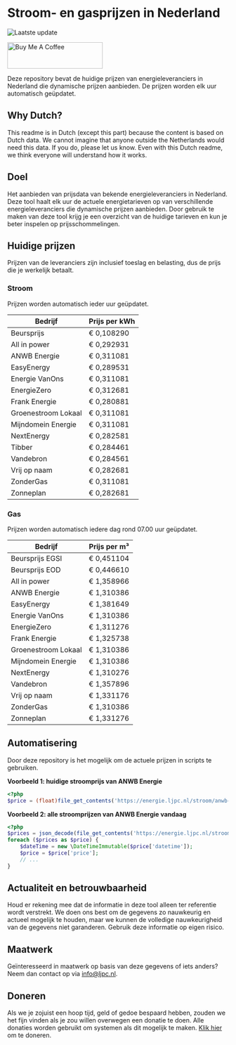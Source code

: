# Stroom- en gasprijzen in Nederland

![Laatste update](https://img.shields.io/badge/laatste%20update-2024--11--21%2006%3A00%20CET-brightgreen)

<a href="https://www.buymeacoffee.com/Lars-" target="_blank"><img src="https://cdn.buymeacoffee.com/buttons/v2/default-orange.png" alt="Buy Me A Coffee" height="60" style="height: 60px !important;width: 217px !important;" ></a>

Deze repository bevat de huidige prijzen van energieleveranciers in Nederland die dynamische prijzen aanbieden. De prijzen worden elk uur automatisch geüpdatet.

## Why Dutch?

This readme is in Dutch (except this part) because the content is based on Dutch data. We cannot imagine that anyone outside the Netherlands would need this data. If you do, please let us know. Even with this Dutch readme, we think
everyone will understand how it works.

## Doel

Het aanbieden van prijsdata van bekende energieleveranciers in Nederland. Deze tool haalt elk uur de actuele energietarieven op van verschillende energieleveranciers die dynamische prijzen aanbieden. Door gebruik te maken van deze tool
krijg je een overzicht van de huidige tarieven en kun je beter inspelen op prijsschommelingen.

## Huidige prijzen

Prijzen van de leveranciers zijn inclusief toeslag en belasting, dus de prijs die je werkelijk betaalt.

### Stroom

Prijzen worden automatisch ieder uur geüpdatet.

 Bedrijf | Prijs per kWh 
---------|---------------
Beursprijs | € 0,108290
All in power | € 0,292931
ANWB Energie | € 0,311081
EasyEnergy | € 0,289531
Energie VanOns | € 0,311081
EnergieZero | € 0,312681
Frank Energie | € 0,280881
Groenestroom Lokaal | € 0,311081
Mijndomein Energie | € 0,311081
NextEnergy | € 0,282581
Tibber | € 0,284461
Vandebron | € 0,284561
Vrij op naam | € 0,282681
ZonderGas | € 0,311081
Zonneplan | € 0,282681


### Gas

Prijzen worden automatisch iedere dag rond 07.00 uur geüpdatet.

 Bedrijf | Prijs per m³ 
---------|--------------
Beursprijs EGSI | € 0,451104
Beursprijs EOD | € 0,446610
All in power | € 1,358966
ANWB Energie | € 1,310386
EasyEnergy | € 1,381649
Energie VanOns | € 1,310386
EnergieZero | € 1,311276
Frank Energie | € 1,325738
Groenestroom Lokaal | € 1,310386
Mijndomein Energie | € 1,310386
NextEnergy | € 1,310276
Vandebron | € 1,357896
Vrij op naam | € 1,331176
ZonderGas | € 1,310386
Zonneplan | € 1,331276


## Automatisering

Door deze repository is het mogelijk om de actuele prijzen in scripts te gebruiken.

**Voorbeeld 1: huidige stroomprijs van ANWB Energie**

```php
<?php
$price = (float)file_get_contents('https://energie.ljpc.nl/stroom/anwb-energie-nu.txt');

```

**Voorbeeld 2: alle stroomprijzen van ANWB Energie vandaag**

```php
<?php
$prices = json_decode(file_get_contents('https://energie.ljpc.nl/stroom/all-in-power-vandaag.json'),true);
foreach ($prices as $price) {
    $dateTime = new \DateTimeImmutable($price['datetime']);
    $price = $price['price'];
    // ...
}
```

## Actualiteit en betrouwbaarheid

Houd er rekening mee dat de informatie in deze tool alleen ter referentie wordt verstrekt. We doen ons best om de gegevens zo nauwkeurig en actueel mogelijk te houden, maar we kunnen de volledige nauwkeurigheid van de gegevens niet
garanderen. Gebruik deze informatie op eigen risico.

## Maatwerk

Geïnteresseerd in maatwerk op basis van deze gegevens of iets anders? Neem dan contact op
via [info@ljpc.nl](mailto:info@ljpc.nl?subject=Energie%20prijzen).

## Doneren

Als we je zojuist een hoop tijd, geld of gedoe bespaard hebben, zouden we het fijn vinden als je zou willen overwegen een
donatie te doen. Alle donaties worden gebruikt om systemen als dit mogelijk te
maken. [Klik hier](https://www.buymeacoffee.com/Lars-) om te doneren.
